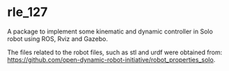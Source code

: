 # rle_127
A package to implement some kinematic and dynamic controller in Solo robot using ROS, Rviz and Gazebo.

The files related to the robot files, such as stl and urdf were obtained from: https://github.com/open-dynamic-robot-initiative/robot_properties_solo.

